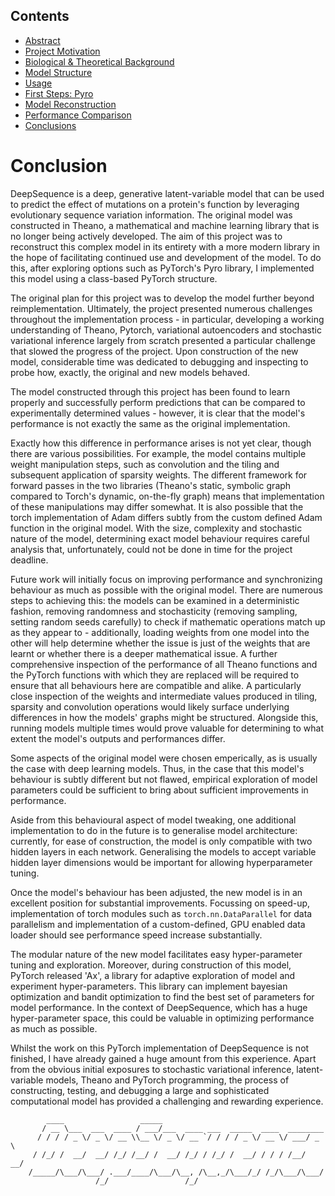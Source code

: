 ## Contents

- [Abstract](index.html)
- [Project Motivation](motivation.html)
- [Biological & Theoretical Background](background.html)
- [Model Structure](structure.html)
- [Usage](usage.html)
- [First Steps: Pyro](pyro.html)
- [Model Reconstruction](model.html)
- [Performance Comparison](performance.html)
- [Conclusions](conclusions.html)

# Conclusion

DeepSequence is a deep, generative latent-variable model that can be used to predict the effect of mutations on a protein's function by leveraging evolutionary sequence variation information. The original model was constructed in Theano, a mathematical and machine learning library that is no longer being actively developed. The aim of this project was to reconstruct this complex model in its entirety with a more modern library in the hope of facilitating continued use and development of the model. To do this, after exploring options such as PyTorch's Pyro library, I implemented this model using a class-based PyTorch structure.

The original plan for this project was to develop the model further beyond reimplementation. Ultimately, the project presented numerous challenges throughout the implementation process - in particular, developing a working understanding of Theano, Pytorch, variational autoencoders and stochastic variational inference largely from scratch presented a particular challenge that slowed the progress of the project. Upon construction of the new model, considerable time was dedicated to debugging and inspecting to probe how, exactly, the original and new models behaved.

The model constructed through this project has been found to learn properly and successfully perform predictions that can be compared to experimentally determined values - however, it is clear that the model's performance is not exactly the same as the original implementation. 

Exactly how this difference in performance arises is not yet clear, though there are various possibilities. For example, the model contains multiple weight manipulation steps, such as convolution and the tiling and subsequent application of sparsity weights. The different framework for forward passes in the two libraries (Theano's static, symbolic graph compared to Torch's dynamic, on-the-fly graph) means that implementation of these manipulations may differ somewhat. It is also possible that the torch implementation of Adam differs subtly from the custom defined Adam function in the original model. With the size, complexity and stochastic nature of the model, determining exact model behaviour requires careful analysis that, unfortunately, could not be done in time for the project deadline. 

Future work will initially focus on improving performance and synchronizing behaviour as much as possible with the original model. There are numerous steps to achieving this: the models can be examined in a deterministic fashion, removing randomness and stochasticity (removing sampling, setting random seeds carefully) to check if mathematic operations match up as they appear to - additionally, loading weights from one model into the other will help determine whether the issue is just of the weights that are learnt or whether there is a deeper mathematical issue. A further comprehensive inspection of the performance of all Theano functions and the PyTorch functions with which they are replaced will be required to ensure that all behaviours here are compatible and alike. A particularly close inspection of the weights and intermediate values produced in tiling, sparsity and convolution operations would likely surface underlying differences in how the models' graphs might be structured. Alongside this, running models multiple times would prove valuable for determining to what extent the model's outputs and performances differ.

Some aspects of the original model were chosen emperically, as is usually the case with deep learning models. Thus, in the case that this model's behaviour is subtly different but not flawed, empirical exploration of model parameters could be sufficient to bring about sufficient improvements in performance.

Aside from this behavioural aspect of model tweaking, one additional implementation to do in the future is to generalise model architecture: currently, for ease of construction, the model is only compatible with two hidden layers in each network. Generalising the models to accept variable hidden layer dimensions would be important for allowing hyperparameter tuning.

Once the model's behaviour has been adjusted, the new model is in an excellent position for substantial improvements. Focussing on speed-up, implementation of torch modules such as `torch.nn.DataParallel` for data parallelism and implementation of a custom-defined, GPU enabled data loader should see performance speed increase substantially. 

The modular nature of the new model facilitates easy hyper-parameter tuning and exploration. Moreover, during construction of this model, PyTorch released 'Ax', a library for adaptive exploration of model and experiment hyper-parameters. This library can implement bayesian optimization and bandit optimization to find the best set of parameters for model performance. In the context of DeepSequence, which has a huge hyper-parameter space, this could be valuable in optimizing performance as much as possible.
 
Whilst the work on this PyTorch implementation of DeepSequence is not finished, I have already gained a huge amount from this experience. Apart from the obvious initial exposures to stochastic variational inference, latent-variable models, Theano and PyTorch programming, the process of constructing, testing, and debugging a large and sophisticated computational model has provided a challenging and rewarding experience.

```
        ____                 _____
       / __ \___  ___  ____ / ___/___  ____ ___  _____  ____  ________
      / / / / _ \/ _ \/ __ \\__ \/ _ \/ __ `/ / / / _ \/ __ \/ ___/ _ \
     / /_/ /  __/  __/ /_/ /__/ /  __/ /_/ / /_/ /  __/ / / / /__/  __/
    /_____/\___/\___/ .___/____/\___/\__, /\__,_/\___/_/ /_/\___/\___/
                   /_/                 /_/
```


